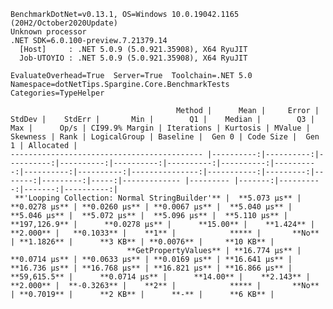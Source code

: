
    BenchmarkDotNet=v0.13.1, OS=Windows 10.0.19042.1165 (20H2/October2020Update)
    Unknown processor
    .NET SDK=6.0.100-preview.7.21379.14
      [Host]     : .NET 5.0.9 (5.0.921.35908), X64 RyuJIT
      Job-UTOYIO : .NET 5.0.9 (5.0.921.35908), X64 RyuJIT

    EvaluateOverhead=True  Server=True  Toolchain=.NET 5.0  
    Namespace=dotNetTips.Spargine.Core.BenchmarkTests  Categories=TypeHelper  

                                         Method |      Mean |     Error |    StdDev |    StdErr |       Min |        Q1 |    Median |        Q3 |       Max |      Op/s | CI99.9% Margin | Iterations | Kurtosis | MValue | Skewness | Rank | LogicalGroup | Baseline |  Gen 0 | Code Size |  Gen 1 | Allocated |
    ------------------------------------------- |----------:|----------:|----------:|----------:|----------:|----------:|----------:|----------:|----------:|----------:|---------------:|-----------:|---------:|-------:|---------:|-----:|------------- |--------- |-------:|----------:|-------:|----------:|
     **'Looping Collection: Normal StringBuilder'** |  **5.073 μs** | **0.0278 μs** | **0.0260 μs** | **0.0067 μs** |  **5.040 μs** |  **5.046 μs** |  **5.072 μs** |  **5.096 μs** |  **5.110 μs** | **197,126.9** |      **0.0278 μs** |      **15.00** |    **1.424** |  **2.000** |   **0.1033** |    **1** |            ***** |       **No** | **1.1826** |      **3 KB** | **0.0076** |     **10 KB** |
                              **GetPropertyValues** | **16.774 μs** | **0.0714 μs** | **0.0633 μs** | **0.0169 μs** | **16.641 μs** | **16.736 μs** | **16.768 μs** | **16.821 μs** | **16.866 μs** |  **59,615.5** |      **0.0714 μs** |      **14.00** |    **2.143** |  **2.000** |  **-0.3263** |    **2** |            ***** |       **No** | **0.7019** |      **2 KB** |      **-** |      **6 KB** |
